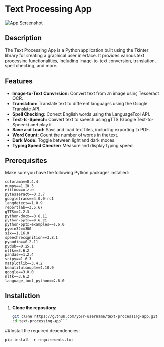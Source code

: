 # Text Processing App

![App Screenshot](screenshot.png)

## Description

The Text Processing App is a Python application built using the Tkinter library for creating a graphical user interface. It provides various text processing functionalities, including image-to-text conversion, translation, spell checking, and more.

## Features

- **Image-to-Text Conversion:** Convert text from an image using Tesseract OCR.
- **Translation:** Translate text to different languages using the Google Translate API.
- **Spell Checking:** Correct English words using the LanguageTool API.
- **Text-to-Speech:** Convert text to speech using gTTS (Google Text-to-Speech) and play it.
- **Save and Load:** Save and load text files, including exporting to PDF.
- **Word Count:** Count the number of words in the text.
- **Dark Mode:** Toggle between light and dark modes.
- **Typing Speed Checker:** Measure and display typing speed.

## Prerequisites

Make sure you have the following Python packages installed:

```plaintext
colorama==0.4.4
numpy==1.20.3
Pillow==8.2.0
pytesseract==0.3.7
googletrans==4.0.0-rc1
langdetect==1.0.9
reportlab==3.5.67
gTTS==2.2.3
python-docx==0.8.11
python-pptx==0.6.21
python-pptx-examples==0.6.0
pywin32==300
six==1.16.0
speechrecognition==3.8.1
pyaudio==0.2.11
pydub==0.25.1
nltk==3.6.2
pandas==1.2.4
scipy==1.6.3
matplotlib==3.4.2
beautifulsoup4==4.10.0
google==3.0.0
nltk==3.6.2
language_tool_python==2.6.0
```
## Installation

1. **Clone the repository:**

   ```bash
   git clone https://github.com/your-username/text-processing-app.git
   cd text-processing-app```
##Install the required dependencies:

```
pip install -r requirements.txt
```
